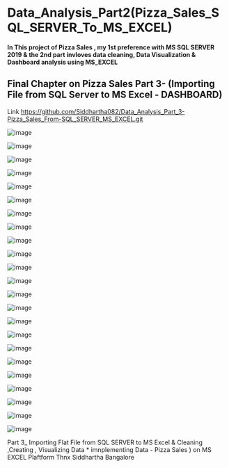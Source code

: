 # Data_Analysis_Part2(Pizza_Sales_SQL_SERVER_To_MS_EXCEL)

#### In This project of Pizza Sales , my 1st preference with MS SQL SERVER 2019  & the 2nd part invloves data cleaning, Data Visualization & Dashboard analysis using MS_EXCEL
## Final Chapter on Pizza Sales Part 3- (Importing File from SQL Server to MS Excel - DASHBOARD)
Link https://github.com/Siddhartha082/Data_Analysis_Part_3-Pizza_Sales_From-SQL_SERVER_MS_EXCEL.git

![image](https://github.com/Siddhartha082/Data_Analysis_Part2-Pizza_Sales_SQL_SERVER_Power_BI-/assets/110781138/5f2543f0-d194-46a0-94d1-178b4f5645f0)

![image](https://github.com/Siddhartha082/Data_Analysis_Part2-Pizza_Sales_SQL_SERVER_Power_BI-/assets/110781138/037bfa15-ef1e-4f61-928c-368e94bc0bbf)

![image](https://github.com/Siddhartha082/Data_Analysis_Part2-Pizza_Sales_SQL_SERVER_Power_BI-/assets/110781138/ad038ef7-d1e2-40a1-8a9c-8c5dfd2f0cdf)

![image](https://github.com/Siddhartha082/Data_Analysis_Part2-Pizza_Sales_SQL_SERVER_Power_BI-/assets/110781138/689c72e1-2144-4b6a-84ea-2eba98e903bb)

![image](https://github.com/Siddhartha082/Data_Analysis_Part2-Pizza_Sales_SQL_SERVER_Power_BI-/assets/110781138/68dfcb96-9bef-4538-afad-aac7ccf87e63)

![image](https://github.com/Siddhartha082/Data_Analysis_Part2-Pizza_Sales_SQL_SERVER_Power_BI-/assets/110781138/4e79ac0c-7fc2-4617-a2ba-f57e9cb5b32c)

![image](https://github.com/Siddhartha082/Data_Analysis_Part2-Pizza_Sales_SQL_SERVER_Power_BI-/assets/110781138/5291b1c9-4115-4f54-87b4-0da76a192874)

![image](https://github.com/Siddhartha082/Data_Analysis_Part2-Pizza_Sales_SQL_SERVER_Power_BI-/assets/110781138/70378118-7d6f-4633-af08-fb84da70c841)

![image](https://github.com/Siddhartha082/Data_Analysis_Part2-Pizza_Sales_SQL_SERVER_Power_BI-/assets/110781138/9530bd26-a8df-4dc5-945d-02fdf4acee44)

![image](https://github.com/Siddhartha082/Data_Analysis_Part2-Pizza_Sales_SQL_SERVER_Power_BI-/assets/110781138/6d032799-e8fb-46b9-8362-a672410aa80a)

![image](https://github.com/Siddhartha082/Data_Analysis_Part2-Pizza_Sales_SQL_SERVER_Power_BI-/assets/110781138/0d5d1bba-dcb2-4d1d-93ec-a87df4e8546d)

![image](https://github.com/Siddhartha082/Data_Analysis_Part2-Pizza_Sales_SQL_SERVER_Power_BI-/assets/110781138/b5f36281-d201-4c20-9a53-4acc46ac7b4c)

![image](https://github.com/Siddhartha082/Data_Analysis_Part2-Pizza_Sales_SQL_SERVER_Power_BI-/assets/110781138/79bbb950-895b-469c-8437-b67ae73fdba7)

![image](https://github.com/Siddhartha082/Data_Analysis_Part2-Pizza_Sales_SQL_SERVER_Power_BI-/assets/110781138/fff29ef0-c09d-47e2-9d6e-10749a77c842)

![image](https://github.com/Siddhartha082/Data_Analysis_Part2-Pizza_Sales_SQL_SERVER_Power_BI-/assets/110781138/ca566608-58ae-4776-8503-684168d05a9f)

![image](https://github.com/Siddhartha082/Data_Analysis_Part2-Pizza_Sales_SQL_SERVER_Power_BI-/assets/110781138/7adedff6-c3f0-4bba-987e-9bbce87a9ef3)

![image](https://github.com/Siddhartha082/Data_Analysis_Part2-Pizza_Sales_SQL_SERVER_Power_BI-/assets/110781138/67b93434-1eb9-4f19-afa7-b05b6a59cef7)

![image](https://github.com/Siddhartha082/Data_Analysis_Part2-Pizza_Sales_SQL_SERVER_Power_BI-/assets/110781138/bc73c2f2-f233-42d5-8a3a-0956ed89004c)

![image](https://github.com/Siddhartha082/Data_Analysis_Part2-Pizza_Sales_SQL_SERVER_Power_BI-/assets/110781138/39781cb3-4c0c-4b1b-91c8-3df6e1c71064)

![image](https://github.com/Siddhartha082/Data_Analysis_Part2-Pizza_Sales_SQL_SERVER_Power_BI-/assets/110781138/36d4890c-45f5-4359-8a8c-f05bd31284b4)

![image](https://github.com/Siddhartha082/Data_Analysis_Part2-Pizza_Sales_SQL_SERVER_Power_BI-/assets/110781138/39925f29-36d9-4824-8fa8-edaea0708422)

![image](https://github.com/Siddhartha082/Data_Analysis_Part2-Pizza_Sales_SQL_SERVER_Power_BI-/assets/110781138/47fc8996-fbcc-4825-a31f-11863c37cf25)

![image](https://github.com/Siddhartha082/Data_Analysis_Part2-Pizza_Sales_SQL_SERVER_Power_BI-/assets/110781138/fdf9216c-a42c-4113-8a48-b2eb2393d8e6)


Part 3_  Importing Flat File from SQL SERVER to MS Excel &  Cleaning ,Creating , Visualizing Data * imnplementing Data - Pizza Sales ) on MS EXCEL Plaftform
Thnx
Siddhartha
Bangalore 













 
 
 
 
 
 
 
 
  

 
 
 
 
 

